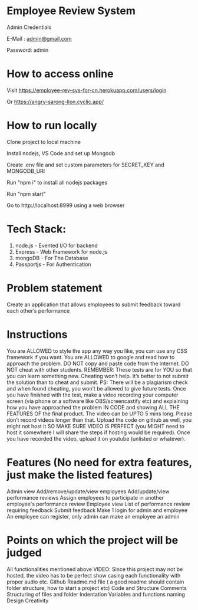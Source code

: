 # Employee Review System

Admin Credentials

E-Mail : admin@gmail.com

Password: admin

# How to access online
Visit https://employee-rev-sys-for-cn.herokuapp.com/users/login

Or https://angry-sarong-lion.cyclic.app/

# How to run locally

Clone project to local machine

Install nodejs, VS Code and set up Mongodb

Create .env file and set custom parameters for SECRET_KEY and MONGODB_URI

Run "npm i" to install all nodejs packages

Run "npm start"

Go to http://localhost:8999 using a web browser

# Tech Stack:

1. node.js - Evented I/O for backend
2. Express - Web Framework for node.js
3. mongoDB - For The Database
4. Passportjs - For Authentication

# Problem statement
Create an application that allows employees to submit feedback toward each other’s performance

# Instructions
You are ALLOWED to style the app any way you like, you can use any CSS framework if you want.
You are ALLOWED to google and read how to approach the problem.
DO NOT copy and paste code from the internet.
DO NOT cheat with other students. REMEMBER: These tests are for YOU so that you can learn something new. Cheating won’t help. It’s better to not submit the solution than to cheat and submit. PS: There will be a plagiarism check and when found cheating, you won’t be allowed to give future tests.
Once you have finished with the test, make a video recording your computer screen (via phone or a software like OBS/screencastify etc) and explaining how you have approached the problem IN CODE and showing ALL THE FEATURES OF the final product. The video can be UPTO 5 mins long. Please don’t record videos longer than that.
Upload the code on github as well, you might not host it SO MAKE SURE VIDEO IS PERFECT (you MIGHT need to host it somewhere I will share the steps if hosting would be required).
Once you have recorded the video, upload it on youtube (unlisted or whatever).

# Features (No need for extra features, just make the listed features)
Admin view
Add/remove/update/view employees
Add/update/view performance reviews
Assign employees to participate in another employee's performance review
Employee view
List of performance review requiring feedback
Submit feedback
Make 1 login for admin and employee
An employee can register, only admin can make an employee an admin

# Points on which the project will be judged
All functionalities mentioned above
VIDEO: Since this project may not be hosted, the video has to be perfect show casing each functionality with proper audio etc.
Github
Readme.md file ( a good readme should contain folder structure, how to start a project etc)
Code and Structure
Comments
Structuring of files and folder
Indentation
Variables and functions naming
Design
Creativity
